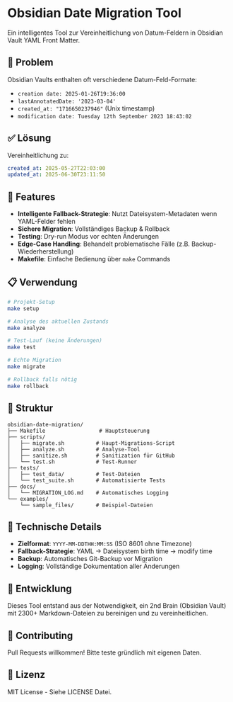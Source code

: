 # Obsidian Date Migration Tool

Ein intelligentes Tool zur Vereinheitlichung von Datum-Feldern in Obsidian Vault YAML Front Matter.

## 🎯 Problem

Obsidian Vaults enthalten oft verschiedene Datum-Feld-Formate:
- `creation date: 2025-01-26T19:36:00`
- `lastAnnotatedDate: '2023-03-04'`
- `created_at: "1716650237946"` (Unix timestamp)
- `modification date: Tuesday 12th September 2023 18:43:02`

## ✅ Lösung

Vereinheitlichung zu:
```yaml
created_at: 2025-05-27T22:03:00
updated_at: 2025-06-30T23:11:50
```

## 🚀 Features

- **Intelligente Fallback-Strategie**: Nutzt Dateisystem-Metadaten wenn YAML-Felder fehlen
- **Sichere Migration**: Vollständiges Backup & Rollback
- **Testing**: Dry-run Modus vor echten Änderungen
- **Edge-Case Handling**: Behandelt problematische Fälle (z.B. Backup-Wiederherstellung)
- **Makefile**: Einfache Bedienung über `make` Commands

## 📋 Verwendung

```bash
# Projekt-Setup
make setup

# Analyse des aktuellen Zustands
make analyze

# Test-Lauf (keine Änderungen)
make test

# Echte Migration
make migrate

# Rollback falls nötig
make rollback
```

## 📁 Struktur

```
obsidian-date-migration/
├── Makefile                 # Hauptsteuerung
├── scripts/
│   ├── migrate.sh          # Haupt-Migrations-Script
│   ├── analyze.sh          # Analyse-Tool
│   ├── sanitize.sh         # Sanitization für GitHub
│   └── test.sh             # Test-Runner
├── tests/
│   ├── test_data/          # Test-Dateien
│   └── test_suite.sh       # Automatisierte Tests
├── docs/
│   └── MIGRATION_LOG.md    # Automatisches Logging
└── examples/
    └── sample_files/       # Beispiel-Dateien
```

## 🔧 Technische Details

- **Zielformat**: `YYYY-MM-DDTHH:MM:SS` (ISO 8601 ohne Timezone)
- **Fallback-Strategie**: YAML → Dateisystem birth time → modify time
- **Backup**: Automatisches Git-Backup vor Migration
- **Logging**: Vollständige Dokumentation aller Änderungen

## 📝 Entwicklung

Dieses Tool entstand aus der Notwendigkeit, ein 2nd Brain (Obsidian Vault) mit 2300+ Markdown-Dateien zu bereinigen und zu vereinheitlichen.

## 🤝 Contributing

Pull Requests willkommen! Bitte teste gründlich mit eigenen Daten.

## 📄 Lizenz

MIT License - Siehe LICENSE Datei.
